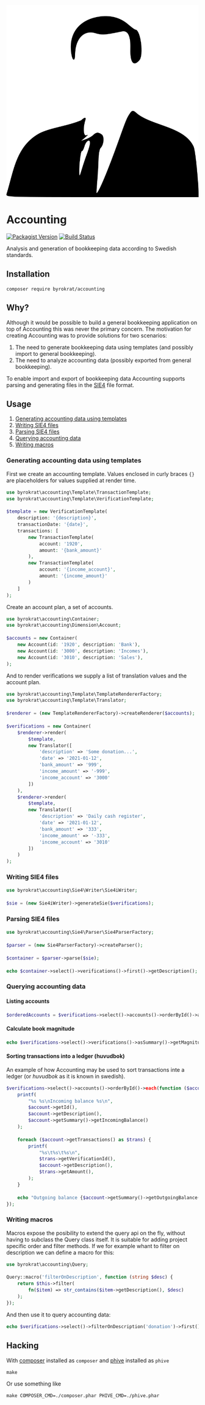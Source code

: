 ![byrokrat](res/logo.svg)

# Accounting

[![Packagist Version](https://img.shields.io/packagist/v/byrokrat/accounting.svg?style=flat-square)](https://packagist.org/packages/byrokrat/accounting)
[![Build Status](https://img.shields.io/travis/byrokrat/accounting/master.svg?style=flat-square)](https://travis-ci.com/github/byrokrat/accounting)

Analysis and generation of bookkeeping data according to Swedish standards.

## Installation

```shell
composer require byrokrat/accounting
```

## Why?

Although it would be possible to build a general bookkeeping application on top
of Accounting this was never the primary concern. The motivation for creating
Accounting was to provide solutions for two scenarios:

1. The need to generate bookkeeping data using templates (and possibly import to
   general bookkeeping).
1. The need to analyze accounting data (possibly exported from general
   bookkeeping).

To enable import and export of bookkeeping data Accounting supports parsing
and generating files in the [SIE4](http://www.sie.se/) file format.

## Usage

1. [Generating accounting data using templates](#generating-accounting-data-using-templates)
1. [Writing SIE4 files](#writing-sie4-files)
1. [Parsing SIE4 files](#parsing-sie4-files)
1. [Querying accounting data](#querying-accounting-data)
1. [Writing macros](#writing-macros)

### Generating accounting data using templates

First we create an accounting template. Values enclosed in curly braces `{}`
are placeholders for values supplied at render time.

<!-- @example template -->
```php
use byrokrat\accounting\Template\TransactionTemplate;
use byrokrat\accounting\Template\VerificationTemplate;

$template = new VerificationTemplate(
    description: '{description}',
    transactionDate: '{date}',
    transactions: [
        new TransactionTemplate(
            account: '1920',
            amount: '{bank_amount}'
        ),
        new TransactionTemplate(
            account: '{income_account}',
            amount: '{income_amount}'
        )
    ]
);
```

Create an account plan, a set of accounts.

<!--
    @example accounts
    @include template
-->
```php
use byrokrat\accounting\Container;
use byrokrat\accounting\Dimension\Account;

$accounts = new Container(
    new Account(id: '1920', description: 'Bank'),
    new Account(id: '3000', description: 'Incomes'),
    new Account(id: '3010', description: 'Sales'),
);
```

And to render verifications we supply a list of translation values and the
account plan.

<!--
    @example verifications
    @include accounts
-->
```php
use byrokrat\accounting\Template\TemplateRendererFactory;
use byrokrat\accounting\Template\Translator;

$renderer = (new TemplateRendererFactory)->createRenderer($accounts);

$verifications = new Container(
    $renderer->render(
        $template,
        new Translator([
            'description' => 'Some donation...',
            'date' => '2021-01-12',
            'bank_amount' => '999',
            'income_amount' => '-999',
            'income_account' => '3000'
        ])
    ),
    $renderer->render(
        $template,
        new Translator([
            'description' => 'Daily cash register',
            'date' => '2021-01-12',
            'bank_amount' => '333',
            'income_amount' => '-333',
            'income_account' => '3010'
        ])
    )
);
```

### Writing SIE4 files

<!--
    @example sie-generated
    @include verifications
-->
```php
use byrokrat\accounting\Sie4\Writer\Sie4iWriter;

$sie = (new Sie4iWriter)->generateSie($verifications);
```

### Parsing SIE4 files

<!--
    @example sie-parsed
    @include sie-generated
    @expectOutput "/Some donation.../"
-->
```php
use byrokrat\accounting\Sie4\Parser\Sie4ParserFactory;

$parser = (new Sie4ParserFactory)->createParser();

$container = $parser->parse($sie);

echo $container->select()->verifications()->first()->getDescription();
```

### Querying accounting data

#### Listing accounts

<!--
    @example list-accounts
    @include verifications
-->
```php
$orderedAccounts = $verifications->select()->accounts()->orderById()->asArray();
```

#### Calculate book magnitude

<!--
    @example calculate-magnitude
    @include verifications
    @expectOutput "1332.00"
-->
```php
echo $verifications->select()->verifications()->asSummary()->getMagnitude();
```

#### Sorting transactions into a ledger (huvudbok)

An example of how Accounting may be used to sort transactions inte a ledger
(or *huvudbok* as it is known in swedish).

<!--
    @example ledger
    @include verifications
    @expectOutput "/Outgoing balance 1332.00/"
-->
```php
$verifications->select()->accounts()->orderById()->each(function ($account) {
    printf(
        "%s %s\nIncoming balance %s\n",
        $account->getId(),
        $account->getDescription(),
        $account->getSummary()->getIncomingBalance()
    );

    foreach ($account->getTransactions() as $trans) {
        printf(
            "%s\t%s\t%s\n",
            $trans->getVerificationId(),
            $account->getDescription(),
            $trans->getAmount(),
        );
    }

    echo "Outgoing balance {$account->getSummary()->getOutgoingBalance()}\n\n";
});
```

### Writing macros

Macros expose the posibility to extend the query api on the fly, without having
to subclass the Query class itself. It is suitable for adding project specific
order and filter methods. If we for example whant to filter on description
we can define a macro for this:

<!--
    @example register-macro
-->
```php
use byrokrat\accounting\Query;

Query::macro('filterOnDescription', function (string $desc) {
    return $this->filter(
        fn($item) => str_contains($item->getDescription(), $desc)
    );
});
```

And then use it to query accounting data:

<!--
    @example filterOnDescription
    @include verifications
    @include register-macro
    @expectOutput "/Some donation.../"
-->
```php
echo $verifications->select()->filterOnDescription('donation')->first()->getDescription();
```

## Hacking

With [composer](https://getcomposer.org/) installed as `composer` and
[phive](https://phar.io/) installed as `phive`

```shell
make
```

Or use something like

```shell
make COMPOSER_CMD=./composer.phar PHIVE_CMD=./phive.phar
```
